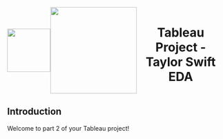 <div style="display: flex; align-items: center; justify-content: center; text-align: center;">
  <img src="https://coursereport-s3-production.global.ssl.fastly.net/uploads/school/logo/219/original/CT_LOGO_NEW.jpg" width="100">
  <img src="https://pbs.twimg.com/media/Fqk4GBjXoAAOh1n.jpg:large" width="200">
  <div>
    <h1><b>Tableau Project - Taylor Swift EDA </b></h1>
  </div>
</div>


## Introduction

Welcome to part 2 of your Tableau project!
